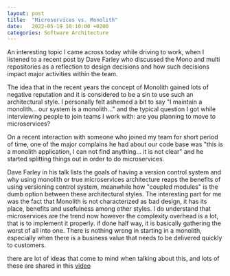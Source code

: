 ```yaml
---
layout: post
title:  "Microservices vs. Monolith"
date:   2022-05-19 10:10:00 +0200
categories: Software Architecture
---
```

An interesting topic I came across today while driving to work, when I listened to a recent post by Dave Farley who discussed the Mono and multi repositories as a reflection to design decisions and how such decisions impact major activities within the team.

The idea that in the recent years the concept of Monolith gained lots of negative reputation and it is considered to be a sin to use such an architectural style. I personally felt ashemed a bit to say "I maintain a monolith... our system is a monolith..." and the typical question I got while interviewing people to join teams I work with: are you planning to move to microservices?

On a recent interaction with someone who joined my team for short period of time, one of the major complains he had about our code base was "this is a monolith application, I can not find anything... it is not clear" and he started splitting things out in order to do microservices.

Dave Farley in his talk lists the goals of having a version control system and why using monolith or true microservices architecture reaps the benefits of using versioning control system, meanwhile how "coupled modules" is the dumb option between these architectural styles. The interesting part for me was the fact that Monolith is not characterized as bad design, it has its place, benefits and usefulness among other styles. I do understand that microservices are the trend now however the complexity overhead is a lot, that is to implement it properly. if done half way, it is basically gathering the worst of all into one. There is nothing wrong in starting in a monolith, especially when there is a business value that needs to be delivered quickly to customers. 

there are lot of ideas that come to mind when talking about this, and lots of these are shared in this [video](https://youtu.be/bWZVx6TgVvc)